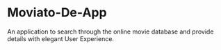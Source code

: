 # Moviato-De-App
An application to search through the online movie database and provide details with elegant User Experience.
